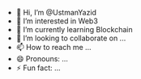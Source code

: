 - 👋 Hi, I’m @UstmanYazid
- 👀 I’m interested in Web3
- 🌱 I’m currently learning Blockchain
- 💞️ I’m looking to collaborate on ...
- 📫 How to reach me ...
- 😄 Pronouns: ...
- ⚡ Fun fact: ...

<!---
UstmanYazid/UstmanYazid is a ✨ special ✨ repository because its `README.md` (this file) appears on your GitHub profile.
You can click the Preview link to take a look at your changes.
--->
